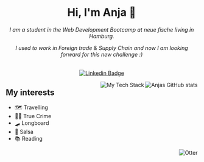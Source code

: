 <h1 align="center">Hi, I'm Anja 👋</h1>
<div align="center">

###### I am a student in the Web Development Bootcamp at neue fische living in Hamburg. <p> I used to work in Foreign trade & Supply Chain and now I am looking forward for this new challenge :)</p>
  [![Linkedin Badge](https://img.shields.io/badge/LinkedIn-0077B5?style=for-the-badge&logo=linkedin&logoColor=white
)](https://www.linkedin.com/in/anja-siewert-42975118a/)

  <a href="https://github.com/anuraghazra/github-readme-stats">
    <img align="right" src="https://github-readme-stats.vercel.app/api?username=anjasiewert&show_icons=true&theme=radical" alt="Anjas GitHub stats">
  </a>
  <a href="https://github-readme-tech-stack.vercel.app/api/cards?align=right&lineCount=3&line1=HTML5,HTML5,f56e14;CSS3,CSS3,4877e5;JavaScript,JavaScript,e9ed02;&line2=React,React,0aaccd;Next.js,Next.js,5a007a;&line3=Git,Git,d07335;GItHub,GitHub,4a4d4f;">
    <img align="right" src="https://github-readme-tech-stack.vercel.app/api/cards?align=right&lineCount=3&line1=HTML5,HTML5,f56e14;CSS3,CSS3,4877e5;JavaScript,JavaScript,e9ed02;&line2=React,React,0aaccd;Next.js,Next.js,5a007a;&line3=Git,Git,d07335;GItHub,GitHub,4a4d4f;" alt="My Tech Stack">
  </a>
  
</div>

<div align="left">
  
## My interests  </br>                                                                                                                                                                 
- 🗺️ Travelling </br>
- 🕵️‍♀️ True Crime  </br> 
- :skateboard: Longboard </br> 
- :dancers: Salsa </br> 
- 📚 Reading    </br> 
</div>

<div align="right">
  <img src="https://media.giphy.com/media/1CrejqXxVZs9q/giphy.gif" alt="Otter">
</div>
